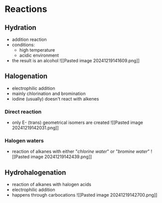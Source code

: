 # Reactions
## Hydration
- addition reaction
- conditions:
	- high temperature
	- acidic environment
- the result is an alcohol
![[Pasted image 20241219141609.png]]
## Halogenation
- electrophilic addition
- mainly chlorination and bromination
- iodine (usually) doesn't react with alkenes
### Direct reaction
- only E- (trans) geometrical isomers are created
![[Pasted image 20241219142031.png]]
### Halogen waters
- reaction of alkanes with either "*chlorine water*" or "*bromine water*"
![[Pasted image 20241219142439.png]]
## Hydrohalogenation
- reaction of alkanes with halogen acids
- electrophilic addition
- happens through carbocations
![[Pasted image 20241219142700.png]]